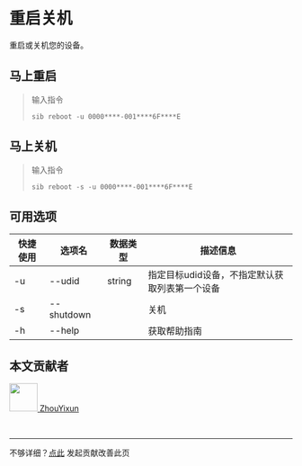 # 重启关机

重启或关机您的设备。

## 马上重启
> 输入指令
> ```
> sib reboot -u 0000****-001****6F****E
> ```

## 马上关机
> 输入指令
> ```
> sib reboot -s -u 0000****-001****6F****E
> ``` 

## 可用选项

|  快捷使用 | 选项名  | 数据类型 | 描述信息 |
|  ----  | ----  | ---- | ---- |
| -u  | --udid | string | 指定目标udid设备，不指定默认获取列表第一个设备 |
| -s  | --shutdown |  | 关机 |
| -h  | --help | |  获取帮助指南  |

## 本文贡献者
<div class="cont">
<a href="https://gitee.com/ZhouYixun" target="_blank">
<img src="https://portrait.gitee.com/uploads/avatars/user/2698/8096045_ZhouYixun_1645499109.png!avatar100" width="50"/>
<span>ZhouYixun</span>
</a>
</div>


&nbsp;
&nbsp;
***
不够详细？[点此](https://gitee.com/sonic-cloud/sonic-cloud/edit/master/src/markdown/sib/sib-reboot.md) 发起贡献改善此页